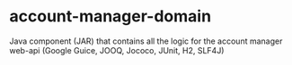 # account-manager-domain
Java component (JAR) that contains all the logic for the account manager web-api (Google Guice, JOOQ, Jococo, JUnit, H2, SLF4J)
